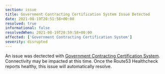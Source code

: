 ```yaml
---
section: issue
title: Government Contracting Certification System Issue Detected
date: 2021-08-19T20:51:58+00:00
resolved: true
informational: false
resolvedWhen: 2021-08-19T20:59:58+00:00
affected: ['Government Contracting Certification System']
severity: disrupted
---
```

An issue was dectected with [Government Contracting Certification System](https://certify.sba.gov).  Connectivity may be impacted at this time.  Once the Route53 Healthcheck reports healthy, this issue will automatically resolve.
